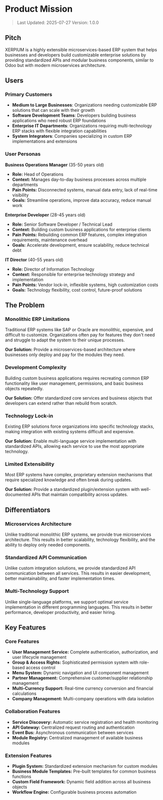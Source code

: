 # Product Mission

> Last Updated: 2025-07-27
> Version: 1.0.0

## Pitch

XERPIUM is a highly extensible microservices-based ERP system that helps businesses and developers build customizable enterprise solutions by providing standardized APIs and modular business components, similar to Odoo but with modern microservices architecture.

## Users

### Primary Customers

- **Medium to Large Businesses**: Organizations needing customizable ERP solutions that can scale with their growth
- **Software Development Teams**: Developers building business applications who need robust ERP foundations
- **Enterprise IT Departments**: Organizations requiring multi-technology ERP stacks with flexible integration capabilities
- **System Integrators**: Companies specializing in custom ERP implementations and extensions

### User Personas

**Business Operations Manager** (35-50 years old)
- **Role:** Head of Operations
- **Context:** Manages day-to-day business processes across multiple departments
- **Pain Points:** Disconnected systems, manual data entry, lack of real-time visibility
- **Goals:** Streamline operations, improve data accuracy, reduce manual work

**Enterprise Developer** (28-45 years old)
- **Role:** Senior Software Developer / Technical Lead
- **Context:** Building custom business applications for enterprise clients
- **Pain Points:** Rebuilding common ERP features, complex integration requirements, maintenance overhead
- **Goals:** Accelerate development, ensure scalability, reduce technical debt

**IT Director** (40-55 years old)
- **Role:** Director of Information Technology
- **Context:** Responsible for enterprise technology strategy and implementation
- **Pain Points:** Vendor lock-in, inflexible systems, high customization costs
- **Goals:** Technology flexibility, cost control, future-proof solutions

## The Problem

### Monolithic ERP Limitations

Traditional ERP systems like SAP or Oracle are monolithic, expensive, and difficult to customize. Organizations often pay for features they don't need and struggle to adapt the system to their unique processes.

**Our Solution:** Provide a microservices-based architecture where businesses only deploy and pay for the modules they need.

### Development Complexity

Building custom business applications requires recreating common ERP functionality like user management, permissions, and basic business objects repeatedly.

**Our Solution:** Offer standardized core services and business objects that developers can extend rather than rebuild from scratch.

### Technology Lock-in

Existing ERP solutions force organizations into specific technology stacks, making integration with existing systems difficult and expensive.

**Our Solution:** Enable multi-language service implementation with standardized APIs, allowing each service to use the most appropriate technology.

### Limited Extensibility

Most ERP systems have complex, proprietary extension mechanisms that require specialized knowledge and often break during updates.

**Our Solution:** Provide a standardized plugin/extension system with well-documented APIs that maintain compatibility across updates.

## Differentiators

### Microservices Architecture

Unlike traditional monolithic ERP systems, we provide true microservices architecture. This results in better scalability, technology flexibility, and the ability to deploy only needed components.

### Standardized API Communication

Unlike custom integration solutions, we provide standardized API communication between all services. This results in easier development, better maintainability, and faster implementation times.

### Multi-Technology Support

Unlike single-language platforms, we support optimal service implementation in different programming languages. This results in better performance, developer productivity, and easier hiring.

## Key Features

### Core Features

- **User Management Service:** Complete authentication, authorization, and user lifecycle management
- **Group & Access Rights:** Sophisticated permission system with role-based access control
- **Menu System:** Dynamic navigation and UI component management
- **Partner Management:** Comprehensive customer/supplier relationship management
- **Multi-Currency Support:** Real-time currency conversion and financial calculations
- **Company Management:** Multi-company operations with data isolation

### Collaboration Features

- **Service Discovery:** Automatic service registration and health monitoring
- **API Gateway:** Centralized request routing and authentication
- **Event Bus:** Asynchronous communication between services
- **Module Registry:** Centralized management of available business modules

### Extension Features

- **Plugin System:** Standardized extension mechanism for custom modules
- **Business Module Templates:** Pre-built templates for common business functions
- **Custom Field Framework:** Dynamic field addition across all business objects
- **Workflow Engine:** Configurable business process automation